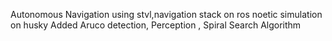 Autonomous Navigation using stvl,navigation stack on ros noetic simulation on husky
Added Aruco detection, Perception , Spiral Search Algorithm
